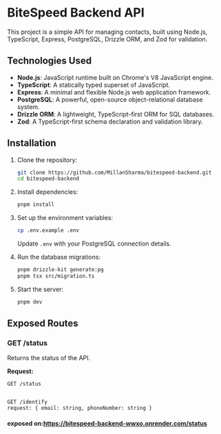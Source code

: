 # BiteSpeed Backend API 

This project is a simple API for managing contacts, built using Node.js, TypeScript, Express, PostgreSQL, Drizzle ORM, and Zod for validation.

## Technologies Used

- **Node.js**: JavaScript runtime built on Chrome's V8 JavaScript engine.
- **TypeScript**: A statically typed superset of JavaScript.
- **Express**: A minimal and flexible Node.js web application framework.
- **PostgreSQL**: A powerful, open-source object-relational database system.
- **Drizzle ORM**: A lightweight, TypeScript-first ORM for SQL databases.
- **Zod**: A TypeScript-first schema declaration and validation library.

## Installation

1. Clone the repository:
    ```sh
    git clone https://github.com/MillanSharma/bitespeed-backend.git
    cd bitespeed-backend
    ```

2. Install dependencies:
    ```sh
    pnpm install
    ```

3. Set up the environment variables:
    ```sh
    cp .env.example .env
    ```
    Update `.env` with your PostgreSQL connection details.

4. Run the database migrations:
    ```sh
    pnpm drizzle-kit generate:pg
    pnpm tsx src/migration.ts
    ```

5. Start the server:
    ```sh
    pnpm dev
    ```

## Exposed Routes

### GET /status

Returns the status of the API.

**Request:**
```httpf
GET /status 


GET /identify 
request: { email: string, phoneNumber: string }
```
#### exposed on:https://bitespeed-backend-wwxo.onrender.com/status

